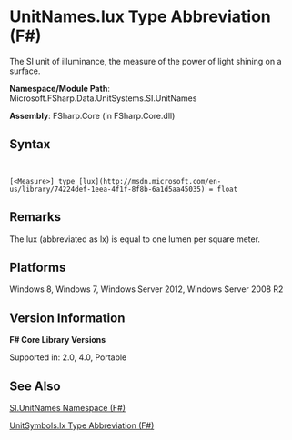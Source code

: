 # UnitNames.lux Type Abbreviation (F#)

The SI unit of illuminance, the measure of the power of light shining on a surface.

**Namespace/Module Path**: Microsoft.FSharp.Data.UnitSystems.SI.UnitNames

**Assembly**: FSharp.Core (in FSharp.Core.dll)


## Syntax


```


[<Measure>] type [lux](http://msdn.microsoft.com/en-us/library/74224def-1eea-4f1f-8f8b-6a1d5aa45035) = float

```



## Remarks
The lux (abbreviated as lx) is equal to one lumen per square meter.


## Platforms
Windows 8, Windows 7, Windows Server 2012, Windows Server 2008 R2


## Version Information
**F# Core Library Versions**

Supported in: 2.0, 4.0, Portable




## See Also
[SI.UnitNames Namespace &#40;F&#35;&#41;](SI.UnitNames+Namespace+%28FSharp%29.md)

[UnitSymbols.lx Type Abbreviation &#40;F&#35;&#41;](UnitSymbols.lx+Type+Abbreviation+%28FSharp%29.md)

